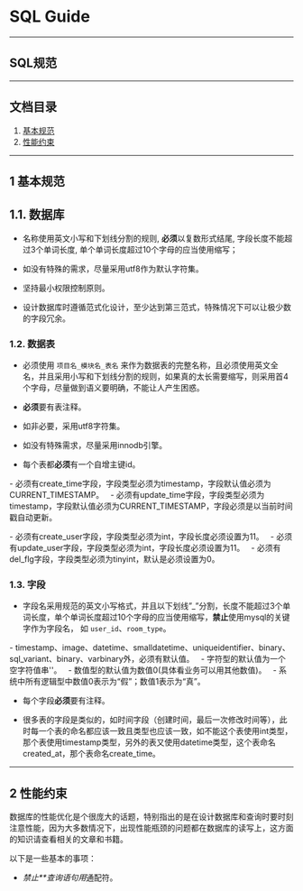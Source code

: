 # SQL Guide

---

## SQL规范

---

## 文档目录

1. [基本规范](#1-基本规范)
2. [性能约束](#2-性能约束)

---

## 1 基本规范

## 1.1. 数据库

- 名称使用英文小写和下划线分割的规则, **必须**以复数形式结尾, 字段长度不能超过3个单词长度, 单个单词长度超过10个字母的应当使用缩写；

- 如没有特殊的需求，尽量采用utf8作为默认字符集。

- 坚持最小权限控制原则。

- 设计数据库时遵循范式化设计，至少达到第三范式，特殊情况下可以让极少数的字段冗余。

### 1.2. 数据表

- 必须使用 `项目名_模块名_表名` 来作为数据表的完整名称，且必须使用英文全名，并且采用小写和下划线分割的规则，如果真的太长需要缩写，则采用首4个字母，尽量做到语义要明确，不能让人产生困惑。

- **必须**要有表注释。

- 如非必要，采用utf8字符集。

- 如没有特殊需求，尽量采用innodb引擎。

- 每个表都**必须**有一个自增主键id。

- 必须有create_time字段，字段类型必须为timestamp，字段默认值必须为CURRENT_TIMESTAMP。
 
- 必须有update_time字段，字段类型必须为timestamp，字段默认值必须为CURRENT_TIMESTAMP，字段必须是以当前时间戳自动更新。

- 必须有create_user字段，字段类型必须为int，字段长度必须设置为11。
 
- 必须有update_user字段，字段类型必须为int，字段长度必须设置为11。
 
- 必须有del_flg字段，字段类型必须为tinyint，默认是必须设置为0。

### 1.3. 字段

- 字段名采用规范的英文小写格式，并且以下划线”_”分割，长度不能超过3个单词长度，单个单词长度超过10个字母的应当使用缩写，**禁止**使用mysql的关键字作为字段名， 如 `user_id`、`room_type`。

- timestamp、image、datetime、smalldatetime、uniqueidentifier、binary、sql_variant、binary、varbinary外，必须有默认值。
 
- 字符型的默认值为一个空字符值串''。
 
- 数值型的默认值为数值0(具体看业务可以用其他数值)。
 
- 系统中所有逻辑型中数值0表示为“假”；数值1表示为“真”。

- 每个字段**必须**要有注释。

- 很多表的字段是类似的，如时间字段（创建时间，最后一次修改时间等），此时每一个表的命名都应该一致且类型也应该一致，如不能这个表使用int类型，那个表使用timestamp类型，另外的表又使用datetime类型，这个表命名created_at，那个表命名create_time。

---

## 2 性能约束

数据库的性能优化是个很庞大的话题，特别指出的是在设计数据库和查询时要时刻注意性能，因为大多数情况下，出现性能瓶颈的问题都在数据库的读写上，这方面的知识请查看相关的文章和书籍。

以下是一些基本的事项：

- *禁止**查询语句用*通配符。
